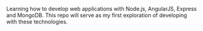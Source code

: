 Learning how to develop web applications with Node.js, AngularJS, Express and
MongoDB. This repo will serve as my first exploration of developing with these
technologies.
